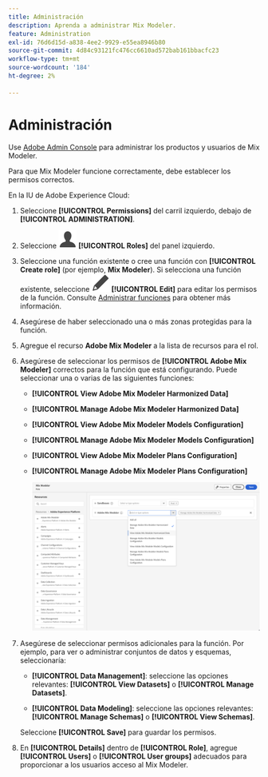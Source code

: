 ```yaml
---
title: Administración
description: Aprenda a administrar Mix Modeler.
feature: Administration
exl-id: 76d6d15d-a838-4ee2-9929-e55ea8946b80
source-git-commit: 4d84c93121fc476cc6610ad572bab161bbacfc23
workflow-type: tm+mt
source-wordcount: '184'
ht-degree: 2%

---
```


# Administración

Use [Adobe Admin Console](https://helpx.adobe.com/es/enterprise/using/admin-console.html) para administrar los productos y usuarios de Mix Modeler.

Para que Mix Modeler funcione correctamente, debe establecer los permisos correctos.

En la IU de Adobe Experience Cloud:

1. Seleccione **[!UICONTROL Permissions]** del carril izquierdo, debajo de **[!UICONTROL ADMINISTRATION]**.

1. Seleccione ![Usuario](/help/assets/icons/User.svg) **[!UICONTROL Roles]** del panel izquierdo.

1. Seleccione una función existente o cree una función con **[!UICONTROL Create role]** (por ejemplo, **Mix Modeler**). Si selecciona una función existente, seleccione ![Editar](/help/assets/icons/Edit.svg) **[!UICONTROL Edit]** para editar los permisos de la función. Consulte [Administrar funciones](https://helpx.adobe.com/es/enterprise/using/admin-console.html) para obtener más información.

1. Asegúrese de haber seleccionado una o más zonas protegidas para la función.

1. Agregue el recurso **Adobe Mix Modeler** a la lista de recursos para el rol.

1. Asegúrese de seleccionar los permisos de **[!UICONTROL Adobe Mix Modeler]** correctos para la función que está configurando. Puede seleccionar una o varias de las siguientes funciones:

   - **[!UICONTROL View Adobe Mix Modeler Harmonized Data]**
   - **[!UICONTROL Manage Adobe Mix Modeler Harmonized Data]**
   - **[!UICONTROL View Adobe Mix Modeler Models Configuration]**
   - **[!UICONTROL Manage Adobe Mix Modeler Models Configuration]**
   - **[!UICONTROL View Adobe Mix Modeler Plans Configuration]**
   - **[!UICONTROL Manage Adobe Mix Modeler Plans Configuration]**

     ![Mix Modeler RBAC](/help/assets/mix-modeler-rbac.png)


1. Asegúrese de seleccionar permisos adicionales para la función. Por ejemplo, para ver o administrar conjuntos de datos y esquemas, seleccionaría:

   - **[!UICONTROL Data Management]**: seleccione las opciones relevantes: **[!UICONTROL View Datasets]** o **[!UICONTROL Manage Datasets]**.

   - **[!UICONTROL Data Modeling]**: seleccione las opciones relevantes: **[!UICONTROL Manage Schemas]** o **[!UICONTROL View Schemas]**.

   <!--
    * **[!UICONTROL Data Governance]**: ensure you select **[!UICONTROL View User Activity Log]** and **[!UICONTROL View Data Usage Policies]**.
    -->

   <!--![Permissions](assets/permissions-including-privacy.png)-->

   Seleccione **[!UICONTROL Save]** para guardar los permisos.

1. En **[!UICONTROL Details]** dentro de **[!UICONTROL Role]**, agregue **[!UICONTROL Users]** o **[!UICONTROL User groups]** adecuados para proporcionar a los usuarios acceso al Mix Modeler.
